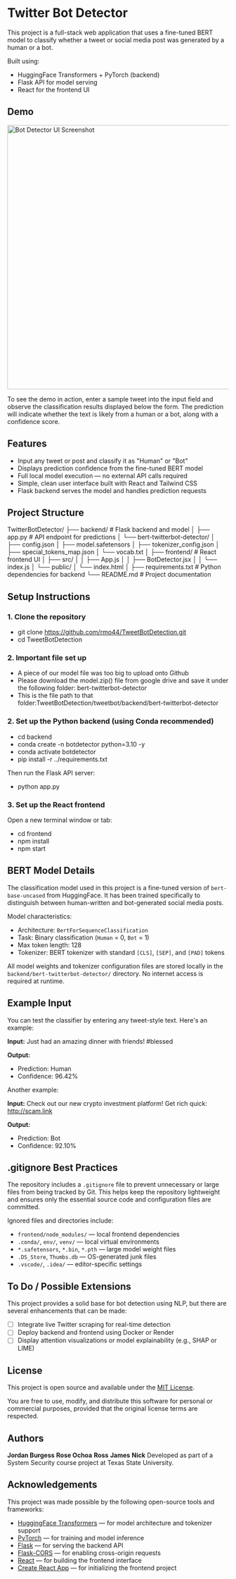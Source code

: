 # Twitter Bot Detector

This project is a full-stack web application that uses a fine-tuned BERT model to classify whether a tweet or social media post was generated by a human or a bot.

Built using:
- HuggingFace Transformers + PyTorch (backend)
- Flask API for model serving
- React for the frontend UI

## Demo

<img src="screenshot.png" alt="Bot Detector UI Screenshot" width="600"/>

To see the demo in action, enter a sample tweet into the input field and observe the classification results displayed below the form. The prediction will indicate whether the text is likely from a human or a bot, along with a confidence score.

## Features

- Input any tweet or post and classify it as "Human" or "Bot"
- Displays prediction confidence from the fine-tuned BERT model
- Full local model execution — no external API calls required
- Simple, clean user interface built with React and Tailwind CSS
- Flask backend serves the model and handles prediction requests

## Project Structure

TwitterBotDetector/ ├── backend/ # Flask backend and model │ ├── app.py # API endpoint for predictions │ └── bert-twitterbot-detector/ │ ├── config.json │ ├── model.safetensors │ ├── tokenizer_config.json │ ├── special_tokens_map.json │ └── vocab.txt │ ├── frontend/ # React frontend UI │ ├── src/ │ │ ├── App.js │ │ ├── BotDetector.jsx │ │ └── index.js │ └── public/ │ └── index.html │ ├── requirements.txt # Python dependencies for backend └── README.md # Project documentation

## Setup Instructions

### 1. Clone the repository
- git clone https://github.com/rmo44/TweetBotDetection.git
- cd TweetBotDetection

### 2. Important file set up
- A piece of our model file was too big to upload onto Github
- Please download the model.zip() file from google drive and save it under the following folder: bert-twitterbot-detector
- This is the file path to that folder:TweetBotDetection/tweetbot/backend/bert-twitterbot-detector


### 2. Set up the Python backend (using Conda recommended)
- cd backend
- conda create -n botdetector python=3.10 -y
- conda activate botdetector
- pip install -r ../requirements.txt

Then run the Flask API server:
- python app.py

### 3. Set up the React frontend
Open a new terminal window or tab:
- cd frontend
- npm install
- npm start

## BERT Model Details

The classification model used in this project is a fine-tuned version of `bert-base-uncased` from HuggingFace. It has been trained specifically to distinguish between human-written and bot-generated social media posts.

Model characteristics:
- Architecture: `BertForSequenceClassification`
- Task: Binary classification (`Human` = 0, `Bot` = 1)
- Max token length: 128
- Tokenizer: BERT tokenizer with standard `[CLS]`, `[SEP]`, and `[PAD]` tokens

All model weights and tokenizer configuration files are stored locally in the `backend/bert-twitterbot-detector/` directory. No internet access is required at runtime.

## Example Input

You can test the classifier by entering any tweet-style text. Here's an example:

**Input:**
Just had an amazing dinner with friends! #blessed

**Output:**
- Prediction: Human  
- Confidence: 96.42%

Another example:

**Input:**
Check out our new crypto investment platform! Get rich quick: http://scam.link

**Output:**
- Prediction: Bot  
- Confidence: 92.10%

## .gitignore Best Practices

The repository includes a `.gitignore` file to prevent unnecessary or large files from being tracked by Git. This helps keep the repository lightweight and ensures only the essential source code and configuration files are committed.

Ignored files and directories include:

- `frontend/node_modules/` — local frontend dependencies
- `.conda/`, `env/`, `venv/` — local virtual environments
- `*.safetensors`, `*.bin`, `*.pth` — large model weight files
- `.DS_Store`, `Thumbs.db` — OS-generated junk files
- `.vscode/`, `.idea/` — editor-specific settings

## To Do / Possible Extensions

This project provides a solid base for bot detection using NLP, but there are several enhancements that can be made:

- [ ] Integrate live Twitter scraping for real-time detection
- [ ] Deploy backend and frontend using Docker or Render
- [ ] Display attention visualizations or model explainability (e.g., SHAP or LIME)

## License

This project is open source and available under the [MIT License](LICENSE).

You are free to use, modify, and distribute this software for personal or commercial purposes, provided that the original license terms are respected.

## Authors

**Jordan Burgess** **Rose Ochoa** **Ross** **James** **Nick** 
Developed as part of a System Security course project at Texas State University.


## Acknowledgements

This project was made possible by the following open-source tools and frameworks:

- [HuggingFace Transformers](https://huggingface.co/transformers) — for model architecture and tokenizer support
- [PyTorch](https://pytorch.org) — for training and model inference
- [Flask](https://flask.palletsprojects.com) — for serving the backend API
- [Flask-CORS](https://flask-cors.readthedocs.io) — for enabling cross-origin requests
- [React](https://reactjs.org) — for building the frontend interface
- [Create React App](https://create-react-app.dev) — for initializing the frontend project
